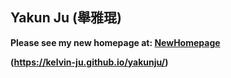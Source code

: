 ## Yakun Ju  (舉雅琨)
**Please see my new homepage at:  [NewHomepage](https://kelvin-ju.github.io/yakunju/)**  

**(https://kelvin-ju.github.io/yakunju/)**


<!-- <table border="0">
  <tr>
    <td width="25%">     
      <img src="https://i.postimg.cc/GpFFQnyJ/666.jpg" width="125%">
    </td>
    <td width="75%">
      <p><b>Ph.D., Postdoctoral Fellow </b></p>
      <p><b>Department of Electronic and Information Engineering (EIE)</b></p>
      <p><b>The Hong Kong Polytechnic University</b></p>
      <p>yaku.ju=AT=polyu.edu.hk, yakun.ju=AT=hotmail.com </p>
    </td>
  </tr>
</table>

[Google Scholar](https://scholar.google.co.uk/citations?user=hE10pMYAAAAJ&hl=en&oi=ao)     &    [ResearchGate](https://www.researchgate.net/profile/Yakun-Ju)  & [DBLP](https://dblp.org/pid/221/9647.html)    

### Biography

I am now a Postdoctoral Fellow at the Department of Electronic and Information Engineering, The Hong Kong Polytechnic University,  working with Prof. [Kenneth Kin-Man Lam](http://www.eie.polyu.edu.hk/~enkmlam/). I earned my Ph.D. at the Department of Computer Science and Technology, Ocean University of China, supervised by Prof. [Junyu Dong](http://ai-ouc.cn/faculty/dongjy.html), in Jun. 2022 (successive master-doctor program). Before that, I earned my B.Sc. in Sichuan University, in 2016. 

I'm also grateful for having collaborated with these inspiring professors: [Boxin Shi](https://cs.pku.edu.cn/info/1085/1889.htm) (PKU), [Huiyu Zhou](https://le.ac.uk/people/huiyu-zhou) (UL), [Sheng Chen](https://www.southampton.ac.uk/people/5wy8nv/professor-sheng-chen) (Soton), [Wuyuan Xie](https://sites.google.com/site/wuyuanxie/) (SZU), *etc*.

My research interests focus on Image Processing, Low-level Computer Vision, Computational Photography, and Deep Learning. **If you want to cooperate with me, kindly contact me via E-mail.**

### News
-  My Ph.D. dissertation, namely "Deep Learning Models for Non-Lambertian Photometric Stereo (非朗伯光度立体的深度学习模型)", is available [here](https://drive.google.com/file/d/1epHv45nGU6vCUkRO8RSgFYq5QGY4zTGx/view).

- IJCV x 1, T-IM x 1, IVC x1, JIG (中国图象图形学报) x1 accepted from 2022 Mar. to 2022 Sept.


### Research Experience -->
<!-- *2021.  Dec. – 2022.  Dec.* (Expected): CSC Joint Training Ph.D. at the School of Electronics and Computer Science (ECS), **University of Southampton**, supervised by Prof. [Sheng Chen](https://www.ecs.soton.ac.uk/people/sqc?_gl=1*1a7ri6*_ga*MTM0MDEyODgzOS4xNjMxMDgyMDUx*_ga_51YK64STMR*MTYzMzE2MzI2NC4zLjEuMTYzMzE2MzQzMi41Mg..#research) (*FIEEE, FREng*).   -->
<!-- - *2022.  Sept. –  Now.*: Postdoctoral Researcher at the Department of Electronic and Information Engineering (EIE), **The Hong Kong Polytechnic University**, supervised by Prof. [Kenneth Kin-Man Lam](http://www.eie.polyu.edu.hk/~enkmlam/) (*SrMIEEE*).

- *2021.  Jan. – 2021.  Jul.*: Research Assistant at the Department of Electronic and Information Engineering (EIE) / the Department of Computing (COMP), **The Hong Kong Polytechnic University**, supervised by Prof. [Kenneth Kin-Man Lam](http://www.eie.polyu.edu.hk/~enkmlam/) (*SrMIEEE*) / [Song Guo](https://www.polyu.edu.hk/comp/people/academic-staff/prof-guo-song/) (*FIEEE*).

- *2020. Sept. – 2020. Dec.*: Visiting Ph.D. student (Remote) at the WangXuan Institute of Computer Technology, **Peking University**, supervised by Prof. [Yuxin Peng](http://59.108.48.34/tiki/pengyuxin/) (*SrMIEEE*).

### Invited Talk

- **数据驱动的光度立体三维重建技术**   
College of Computer Science and Software Engineering, Shenzhen University, Sept. 2022.   
\[[Website](https://mp.weixin.qq.com/s/tsap7LXV9OImtOhiqIoF5w)\] 


- **Research on Data-Driven Photometric Stereo (数据驱动光度立体相关进展研究)**   
In 2021 IJCAI-SAIA Young Elite Symposium (*IJCAI-SAIA YES*), Shanghai, China, 2021, July.   
\[[Website](https://mp.weixin.qq.com/s/K67lmIvbp1Ojy26MSnStSw)\]   

- **Recovering Surface Normal and Arbitrary Images: A Dual Regression Network for Photometric Stereo**   
In 2021 Vision And Learning SEminar, Workshop5: 三维视觉技术-Spotlight (*VALSE 2021*), Hangzhou, China, 2021, Oct.   
\[[Website](http://valser.org/2021/#/program)\] 

- **数据驱动的光度立体技术**   
In CCF-中国智能机器人学术年会, Qingdao, China, 2021, Dec.   
\[[Website](https://mp.weixin.qq.com/s/yJW_wnza8cK_CAZHNeUMWA)\] 


### Mainly Publications   

#### Academic Journals
- **NormAttention-PSN: A High-frequency Region Enhanced Photometric Stereo Network with Normalized Attention**  
**Yakun Ju**, Boxin Shi, Muwei Jian, Lin Qi, Junyu Dong, Kin-Man Lam  
International Journal of Computer Vision (*IJCV*)  
\[CCF A-rank\] \[[DOI](https://link.springer.com/article/10.1007/s11263-022-01684-8)\] \[[PDF](https://drive.google.com/file/d/18UrIIYaJthtrt7sFwMDZoxnaCUjUdo8S/view?usp=sharing)\]

- **Recovering Surface Normal and Arbitrary Images: A Dual Regression Network for Photometric Stereo**  
**Yakun Ju**, Junyu Dong, Sheng Chen  
IEEE Transactions on Image Processing (*T-IP*)   
\[CCF A-rank\] \[[DOI](https://ieeexplore.ieee.org/abstract/document/9376632)\]  \[[PDF](https://drive.google.com/file/d/1n2kPQzLWHQweug9PJCgA9G1JMcTBc9aU/view?usp=sharing)\]    \[[Paper Recommendation-CCFMM](https://mp.weixin.qq.com/s?__biz=MzIwMDk5MTQyMg==&mid=2247487632&idx=1&sn=17afb31789cf087782f9aab6e3914544&chksm=96f5e741a1826e5776ed50e13d60ded963833f6cf461baeb397fe7fc4fd1de26f6dc635ceacf&mpshare=1&scene=1&srcid=0921MK8dX4pIPXi9lr7WacXn&sharer_sharetime=1635495104116&sharer_shareid=b2ba25fe85a9390c17b5a8f3140ec80f&key=a6237950f5de8fc9990bb47be7b334a881d67799388a47d7c6624cfc5b4fe0bee423db5214fa32acc355b928941dfd46f88093ecd468f386a7354372c273077b304d8097dc9e33e515e333aea0de6876658d18dded1302fc6b54c620d3c60a08e00c8ac99bb136188cc359069b899f0c3c8f5a8bbf225ec22a6a15532d3b8943&ascene=1&uin=MTUxODE4OTc2MQ%3D%3D&devicetype=Windows+10&version=62080079&lang=zh_CN&exportkey=AYb%2BkL9Gwm%2BwVlb0FMpty4c%3D&pass_ticket=gonrEnZFSZWBcoCIX06pLGi3I5%2FLXz91f4ortv4vbubtTaPO9UU7nx1Qci7Drgv7&wx_header=0)\]

- **Incorporating Lambertian Priors Into Surface Normals Measurement**  
**Yakun Ju**, Muwei Jian, Shaoxiang Guo, Yingyu Wang, Huiyu Zhou, Junyu Dong  
IEEE Transactions on Instrumentation and Measurement  (*T-IM*)  
\[[DOI](https://ieeexplore.ieee.org/abstract/document/9481150)\] \[[PDF](https://drive.google.com/file/d/1K1YJvnCj1o9Sh0IgfF2xzUpEYqFxwQzn/view?usp=sharing)\]

- **A dual-cue network for multispectral photometric stereo**  
**Yakun Ju**, Xinghui Dong, Yingyu Wang, Lin Qi, Junyu Dong  
Pattern Recognition (*PR*)  
\[CCF B-rank\] \[[DOI](https://www.sciencedirect.com/science/article/abs/pii/S0031320319304625)\] \[[PDF](https://drive.google.com/file/d/1puO2ExC2PGPmIq1ya0qhRW3IUuqqn11J/view?usp=sharing)\]

- **Learning Conditional Photometric Stereo with High-resolution Features**    
**Yakun Ju**, Yuxin Peng, Muwei Jian, Feng Gao, Junyu Dong    
Computational Visual Media (*CVMJ*)   
\[China Excellent Journal Program\] \[[DOI](https://link.springer.com/article/10.1007/s41095-021-0223-y)\] \[[PDF](https://drive.google.com/file/d/18kgHLJrXW7zlXYLYYSJG6xdjg4nr_UpV/view?usp=sharing)\]  

- **MPS-Net: Learning to recover surface normal for multispectral photometric stereo**    
**Yakun Ju**, Lin Qi, Jichao He, Xinghui Dong, Feng Gao, Junyu Dong    
Neurocomputing   
\[CCF C-rank\] \[[DOI](https://www.sciencedirect.com/science/article/abs/pii/S092523121931358X)\] \[[PDF](https://drive.google.com/file/d/1aZMlZc_XmqjSovkK20YhJ4UqOnvxS0e4/view?usp=sharing)\]  


- **低分光度立体图像的高分法向重建深度学习模型   
(MASR-PSN: Deep learning model for high-resolution surface normals reconstruction by low-resolution photometric stereo images)**    
**Yakun Ju**, Muwei Jian, Yuan Rao, Shu Zhang, Feng Gao, Junyu Dong    
中国图象图形学报 (Journal of Image and Graphics, JIG) 
\[CCF B-rank中文\]  \[已收录\]  

- **A deep-shallow and global–local multi-feature fusion network for photometric stereo**    
Yanru Liu, **Yakun Ju (Corresponding)**, Muwei Jian, Feng Gao, Yuan Rao, Yeqi Hu, Junyu Dong    
Image and Vision Computing (*IVC*)  
\[CCF C-rank\] \[[DOI](https://www.sciencedirect.com/science/article/abs/pii/S0262885621002730)\] \[[PDF](https://drive.google.com/file/d/1Ny3UoKHCjFmN93xK6QMwxxlB_5qx3arJ/view?usp=sharing)\]  


- **3D Hand Pose Estimation from Monocular RGB with Feature Interaction Module**    
Shaoxiang Guo, Eric Rigall,**Yakun Ju**, Junyu Dong    
IEEE Transactions on Circuits and Systems for Video Technology (*T-CSVT*)  
\[CCF B-rank\] \[[DOI](https://ieeexplore.ieee.org/abstract/document/9680673)\] \[[PDF](https://drive.google.com/file/d/1erTXE1w3Wv2zje9omHmpNH7fS1uxiOeZ/view?usp=sharing)\]  


- **Learning General Feature Descriptor for Visual Measurement with Hierarchical View Consistency**    
Yuan Rao, Jian Yang,**Yakun Ju**, Cong Li, Eric Rigall, Hao Fan, Junyu Dong    
IEEE Transactions on Instrumentation and Measurement  (*T-IM*)  
\[[DOI](https://ieeexplore.ieee.org/abstract/document/9301860)\] \[[PDF]()\]  

#### Conference Proceedings

- **Pay Attention to Devils: A Photometric Stereo Network for Better Details**    
**Yakun Ju**, Kin-Man Lam, Yang Chen, Lin Qi, Junyu Dong   
Twenty-Ninth International Joint Conference on Artificial Intelligence (*IJCAI 2020*)   
\[CCF A-rank\]  \[[DOI](https://www.ijcai.org/Proceedings/2020/0097)\] \[[PDF](https://drive.google.com/file/d/1e8c7LrqNkrNwY3CVzC1JmRBW8NeDbMGr/view?usp=sharing)\]  

- **Learning photometric stereo via manifold-based mapping**    
**Yakun Ju**, Muwei Jian, Junyu Dong, Kin-Man Lam   
IEEE International Conference on Visual Communications and Image Processing (*IEEE VCIP 2020*)   
\[[DOI](https://www.ijcai.org/Proceedings/2020/0097)\] \[[PDF](https://drive.google.com/file/d/1lrv4sMwKrg1Bx1tTd3ynw-3MKgpgcpz2/view?usp=sharing)\]  

(See full list in [Google Scholar](https://scholar.google.co.uk/citations?user=hE10pMYAAAAJ&hl=en&oi=ao))

### Invention Patent
- **A Single Frame Image 3D Reconstruction Device and Method Based on Deep Learning (一种基于深度学习的单帧图像三维重建装置及方法)**    
**Yakun Ju**, Junyu Dong, Lin Qi, Liang Lu    
Granted invention patent in China, 2017113024008   
\[[Link](http://www.soopat.com/Patent/201711302400)\] 

- **High-frequency Region Enhancement Photometric Stereo Method Based on Deep Learning (基于深度学习的高频区域增强的光度立体三维重建方法)**    
**Yakun Ju**, Junyu Dong, Feng Gao  
Granted invention patent in China, 202111524515   
\[[Link](http://www.soopat.com/Patent/202111524515)\] 

- **Transform-based face image super-resolution method (一种基于Transformer的人脸图像超分辨的方法)**  
Muwei Jian, Rui Wang, Xing Wang, **Yakun Ju**, Ji Chen, Zhenxue Chen, Deqian Fu, Wenyin Zhang, Zhen Huang  
Granted invention patent in China, 2021106623438   
\[[Link](http://www.soopat.com/Patent/202110623438)\] 

- **Low-resolution face super-resolution and recognition method based on face priori knowledge (基于面部先验知识的低分辨率人脸超分辨与识别的方法)**  
Muwei Jian, Rui Wang, Xing Wang, Ji Chen, **Yakun Ju**, Deqian Fu, Wenyin Zhang, Liang Dong, Bo Dong, Zhen Huang, Yilong Yin  
Granted invention patent in China, 202110510886   
\[[Link](http://www.soopat.com/Patent/202110510886?lx=FMSQ)\] 



### Under review 
- **First Author or Corresponding Author**   
T-IP, T-MM, ICASSP 
- **Co-author**   
T-IM, T-CSVT, AAAI

- **Patents**   
3 patents are under review.

### Reviewer
- International Journal of Computer Vision
- IEEE Transactions on Image Processing
- IEEE Transactions on Industrial Electronics
- -Pattern Recognition
- Knowledge based systems
- IEEE Access
- Scientific Report
- Neurocomputing
-Photonics



### Scholarships & Honors
- 2022 ACM Qingdao Outstanding Doctoral Dissertation Award (ACM Qingdao 优秀博士论文奖)
- 2022 Outstanding Graduates of Shandong Province (山东省优秀毕业生)
- 2021 Inspur Scholarship (浪潮奖学金)
- 2021 Excellent postgraduate student (优秀研究生)
- 2020 National Scholarship for Doctoral Students (研究生国家奖学金)
- 2020 CSC Scholarship for Joint PhD Training Program (国家留学基金委联合培养博士生奖学金)
- 2020 Excellent achievement award for Postgraduates of Shandong Province (山东省研究生优秀成果奖)
- 2020 Excellent postgraduate student (优秀研究生)
- 2019 Excellent postgraduate student (优秀研究生)
- 2017 Goers Acoustic Scholarship (歌尔声学奖学金)


#### Latest updated on 2022. Sept.-->

